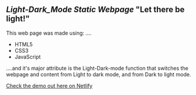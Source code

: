 ## *Light-Dark_Mode Static Webpage* "Let there be light!"

This web page was made using: .... 
* HTML5
* CSS3
* JavaScript

....and it's major attribute is the Light-Dark-mode function that switches the webpage and content from Light to dark mode, and from Dark to light mode.

[Check the demo out here on Netlify](https://cranky-poitras-f4caf5.netlify.app/)
